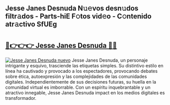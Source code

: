 ## Jesse Janes Desnuda N𝚞𝚎vos desn𝚞dos filtr𝚊dos - Parts-hiE F𝚘tos vid𝚎o - C𝚘ntenido atr𝚊ctivo SfUEg

# <h2><a href="http://mb9g7z3.tromn.icu/?c=Jesse+Janes+Desnuda">🔗👉👉👉 Jesse Janes Desnuda 🔗🔗</a></h2>

[![Jesse Janes Desnuda nuevo](https://i.imgur.com/pEAQMta.gif)](http://mb9g7z3.tromn.icu/?c=Jesse+Janes+Desnuda)
Jesse Janes Desnuda, un personaje intrigante y esquivo, trasciende las etiquetas simples. Su distintivo estilo en línea ha cautivado y provocado a los espectadores, provocando debates sobre ética, autoexpresión y las complejidades de las comunidades digitales. Independientemente de sus decisiones futuras, su huella en la comunidad virtual es imborrable. Con un espíritu inquebrantable y un atractivo innegable, Jesse Janes Desnuda impact en los medios digitales es transformador.
